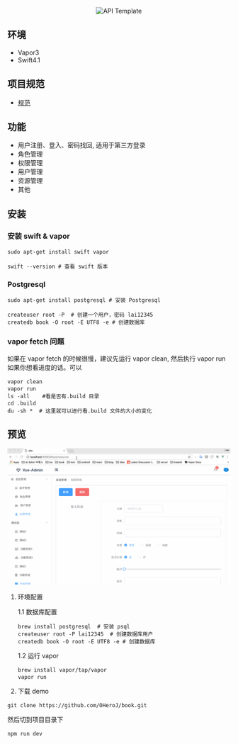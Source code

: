 <p align="center">
    <img src="https://user-images.githubusercontent.com/1342803/36623515-7293b4ec-18d3-11e8-85ab-4e2f8fb38fbd.png" width="320" alt="API Template">
    
</center>

## 环境

* Vapor3
* Swift4.1

## 项目规范

* [规范](https://github.com/vapor-community/styleguide)



## 功能

* 用户注册、登入、密码找回, 适用于第三方登录
* 角色管理
* 权限管理
* 用户管理
* 资源管理
* 其他

## 安装

### 安装 swift & vapor

```
sudo apt-get install swift vapor

swift --version # 查看 swift 版本
```

### Postgresql

```
sudo apt-get install postgresql # 安装 Postgresql

createuser root -P  # 创建一个用户，密码 lai12345
createdb book -O root -E UTF8 -e # 创建数据库
```

### vapor fetch 问题

如果在 vapor fetch 的时候很慢，建议先运行 vapor clean, 然后执行 vapor run 如果你想看进度的话。可以

```
vapor clean 
vapor run 
ls -all    #看是否有.build 目录
cd .build  
du -sh *  # 这里就可以进行看.build 文件的大小的变化
```


## 预览

![](https://github.com/OHeroJ/BookCoin/blob/master/slide2.gif)

1. 环境配置

    1.1 数据库配置

    ```
    brew install postgresql  # 安装 psql
    createuser root -P lai12345  # 创建数据库用户
    createdb book -O root -E UTF8 -e # 创建数据库
    ``` 

    1.2 运行 vapor

    ```
    brew install vapor/tap/vapor
    vapor run 
    ```


2. 下载 demo 

```
git clone https://github.com/OHeroJ/book.git
```

然后切到项目目录下

```
npm run dev
```




